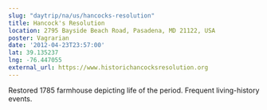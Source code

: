 ```yaml
---
slug: "daytrip/na/us/hancocks-resolution"
title: Hancock's Resolution
location: 2795 Bayside Beach Road, Pasadena, MD 21122, USA
poster: Vagrarian
date: '2012-04-23T23:57:00'
lat: 39.135237
lng: -76.447055
external_url: https://www.historichancocksresolution.org
---
```


Restored 1785 farmhouse depicting life of the period. Frequent living-history events.
